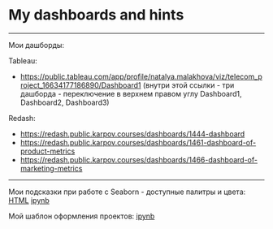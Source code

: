 # My dashboards and hints
______________________________________________________________________________________________________________________________________________________
Мои дашборды:

Tableau: 
- https://public.tableau.com/app/profile/natalya.malakhova/viz/telecom_project_16634177186890/Dashboard1 
(внутри этой ссылки - три дашборда - переключение в верхнем правом углу Dashboard1, Dashboard2, Dashboard3)

Redash: 
- https://redash.public.karpov.courses/dashboards/1444-dashboard
- https://redash.public.karpov.courses/dashboards/1461-dashboard-of-product-metrics 
- https://redash.public.karpov.courses/dashboards/1466-dashboard-of-marketing-metrics
_______________________________________________________________________________________________________________________________________________________
Мои подсказки при работе с Seaborn - доступные палитры и цвета:
[HTML](https://github.com/Malakhova-Natalya/My_hints/blob/main/My%20hint%20-%20Seaborn.html "HTML") [ipynb](https://github.com/Malakhova-Natalya/My_hints/blob/main/My%20hint%20-%20Seaborn.ipynb "ipynb") 

Мой шаблон оформления проектов:
[ipynb](https://github.com/Malakhova-Natalya/My_hints/blob/main/My%20hint%20-%20Project_template.ipynb "Мой шаблон оформления проектов")
